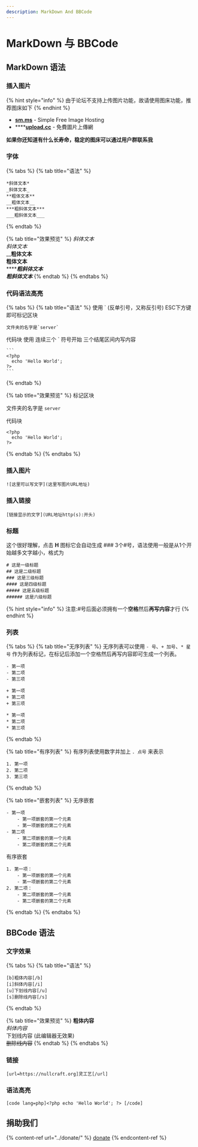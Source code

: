 ```yaml
---
description: MarkDown And BBCode
---
```


# MarkDown 与 BBCode

## MarkDown 语法

### 插入图片

{% hint style="info" %}
由于论坛不支持上传图片功能，故请使用图床功能，推荐图床如下
{% endhint %}

* [**sm.ms**](https://sm.ms/) - Simple Free Image Hosting
* ****[**upload.cc**](https://upload.cc/) - 免費圖片上傳網

**如果你还知道有什么长寿命，稳定的图床可以通过用户群联系我**

### **字体**

{% tabs %}
{% tab title="语法" %}
```
*斜体文本*
_斜体文本_
**粗体文本**
__粗体文本__
***粗斜体文本***
___粗斜体文本___
```
{% endtab %}

{% tab title="效果预览" %}
_斜体文本_\
_斜体文本_\
__**粗体文本**\
**粗体文本**\
****_**粗斜体文本**_\
_**粗斜体文本**_
{% endtab %}
{% endtabs %}

### **代码语法高亮**

{% tabs %}
{% tab title="语法" %}
使用 \` (反单引号，又称反引号) ESC下方键即可标记区块

```
文件夹的名字是`server`
```

代码块 使用 连续三个 \` 符号开始 三个结尾区间内写内容

````
```
<?php
  echo 'Hello World';
?>
```
````
{% endtab %}

{% tab title="效果预览" %}
标记区块

文件夹的名字是 `server`

代码块

```
<?php
  echo 'Hello World';
?>
```
{% endtab %}
{% endtabs %}

### **插入图片**

```
![这里可以写文字](这里写图片URL地址)
```

### 插入链接

```
[链接显示的文字](URL地址http(s):开头)
```

### 标题

这个很好理解，点击 **H** 图标它会自动生成 ### 3个#号，语法使用一般是从1个开始越多文字越小，格式为

```
# 这是一级标题
## 这是二级标题
### 这是三级标题
#### 这是四级标题
##### 这是五级标题
###### 这是六级标题
```

{% hint style="info" %}
注意:#号后面必须拥有一个**空格**然后**再写内容**才行
{% endhint %}

### 列表

{% tabs %}
{% tab title="无序列表" %}
无序列表可以使用 `- 号`、`+ 加号`、`* 星号` 作为列表标记，在标记后添加一个空格然后再写内容即可生成一个列表。

```
- 第一项
- 第二项
- 第三项

+ 第一项
+ 第二项
+ 第三项

* 第一项
* 第二项
* 第三项
```
{% endtab %}

{% tab title="有序列表" %}
有序列表使用数字并加上 `. 点号` 来表示

```
1. 第一项
2. 第二项
3. 第三项
```
{% endtab %}

{% tab title="嵌套列表" %}
无序嵌套

```
- 第一项
    - 第一项嵌套的第一个元素
    - 第一项嵌套的第二个元素
- 第二项
    - 第二项嵌套的第一个元素
    - 第二项嵌套的第二个元素
```

有序嵌套

```
1. 第一项：
    - 第一项嵌套的第一个元素
    - 第一项嵌套的第二个元素
2. 第二项：
    - 第二项嵌套的第一个元素
    - 第二项嵌套的第二个元素
```
{% endtab %}
{% endtabs %}

## BBCode 语法

### 文字效果

{% tabs %}
{% tab title="语法" %}
```
[b]粗体内容[/b]
[i]斜体内容[/i]
[u]下划线内容[/u]
[s]删除线内容[/s]
```
{% endtab %}

{% tab title="效果预览" %}
**粗体内容**\
_斜体内容_\
下划线内容 (此编辑器无效果)\
~~删除线内容~~
{% endtab %}
{% endtabs %}

### 链接

```
[url=https://nullcraft.org]灵工艺[/url]
```

### 语法高亮

```
[code lang=php]<?php echo 'Hello World'; ?> [/code]
```

## 捐助我们

{% content-ref url="../donate/" %}
[donate](../donate/)
{% endcontent-ref %}
